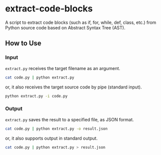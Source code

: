 # extract-code-blocks

A script to extract code blocks (such as if, for, while, def, class, etc.) from Python source code based on Abstract Syntax Tree (AST).

## How to Use

### Input

`extract.py` receives the target filename as an argument.

```sh
cat code.py | python extract.py
```

or, it also receives the target source code by pipe (standard input).

```sh
python extract.py -i code.py
```

### Output

`extract.py` saves the result to a specified file, as JSON format.

```sh
cat code.py | python extract.py -o result.json
```

or, it also supports output in standard output.

```sh
cat code.py | python extract.py > result.json
```

